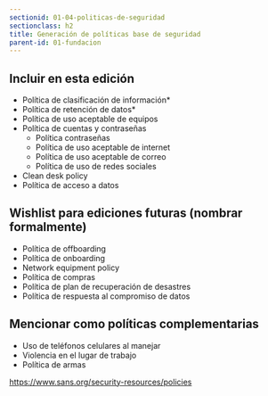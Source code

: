 ```yaml
---
sectionid: 01-04-politicas-de-seguridad
sectionclass: h2
title: Generación de políticas base de seguridad
parent-id: 01-fundacion
---
```


## Incluir en esta edición
* Política de clasificación de información*
* Política de retención de datos*
* Política de uso aceptable de equipos
* Política de cuentas y contraseñas
  * Política contraseñas
  * Política de uso aceptable de internet
  * Política de uso aceptable de correo
  * Política de uso de redes sociales
* Clean desk policy
* Política de acceso a datos

## Wishlist para ediciones futuras (nombrar formalmente)
* Política de offboarding
* Política de onboarding
* Network equipment policy
* Política de compras
* Política de plan de recuperación de desastres
* Política de respuesta al compromiso de datos

## Mencionar como políticas complementarias
* Uso de teléfonos celulares al manejar
* Violencia en el lugar de trabajo
* Política de armas


https://www.sans.org/security-resources/policies
